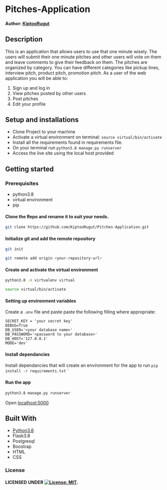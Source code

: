 # Pitches-Application

#### Author: [KiptooRugut](https://github.com/kiptooRugut)


## Description
This is an application that allows users to use that one minute wisely. The users will submit their one minute pitches and other users will vote on them and leave comments to give their feedback on them. The pitches are organized by category. You can have different categories like pickup lines, interview pitch, product pitch, promotion pitch.
As a user of the web application you will be able to:

1. Sign up and log in
2. View pitches posted by other users
3. Post pitches
4. Edit your profile

## Setup and installations
* Clone Project to your machine
* Activate a virtual environment on terminal: `source virtual/bin/activate`
* Install all the requirements found in requirements file.
* On your terminal run `python3.8 manage.py runserver`
* Access the live site using the local host provided



## Getting started

### Prerequisites
* python3.8
* virtual environment
* pip

#### Clone the Repo and rename it to suit your needs.
```bash
git clone https://github.com/KiptooRugut/Pitches-Application.git
```
#### Initialize git and add the remote repository
```bash
git init
```
```bash
git remote add origin <your-repository-url>
```

#### Create and activate the virtual environment
```bash
python3.8 -m virtualenv virtual
```

```bash
source virtual/bin/activate
```

#### Setting up environment variables
Create a `.env` file and paste paste the following filling where appropriate:
```
SECRET_KEY = 'your secret key'
DEBUG=True
DB_USER='<your database name>'
DB_PASSWORD='<password to your database>'
DB_HOST='127.0.0.1'
MODE='dev'
```

#### Install dependancies
Install dependancies that will create an environment for the app to run
`pip install -r requirements.txt`
`

#### Run the app
```bash
python3.8 manage.py runserver
```
Open [localhost:5000](http://127.0.0.1:5000/)

       
## Built With

* [Python3.6](https://docs.python.org/3/)
* Flask3.8
* Postgresql 
* Boostrap
* HTML
* CSS


### License

#### LICENSED UNDER  [![License: MIT](https://img.shields.io/badge/License-MIT-yellow.svg)](LICENSE).
